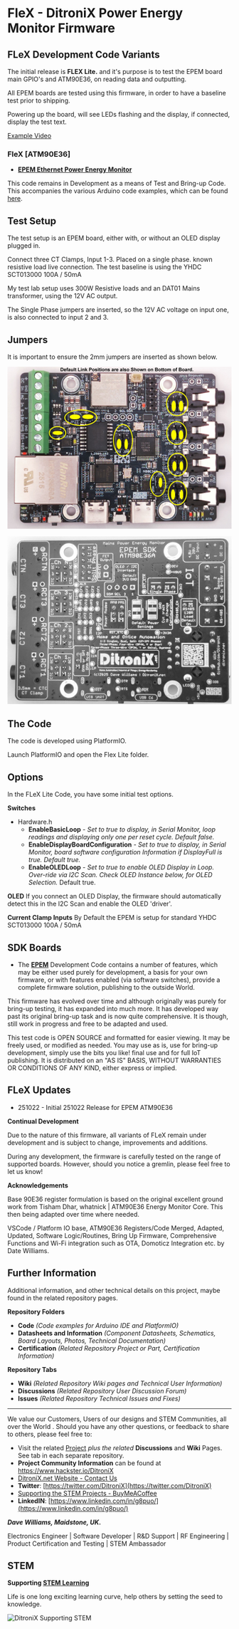 
# FleX - DitroniX Power Energy Monitor Firmware

## FLeX Development Code Variants

The initial release is **FLEX Lite.** and it's purpose is to test the EPEM board main GPIO's and ATM90E36, on reading data and outputting.

All EPEM boards are tested using this firmware, in order to have a baseline test prior to shipping.   

Powering up the board, will see LEDs flashing and the display, if connected, display the test text.

[Example Video](https://www.youtube.com/shorts/nOvNBkNqQBc)

### FleX [ATM90E36]

 - **[EPEM Ethernet Power Energy Monitor](https://github.com/DitroniX/EPEM-Ethernet-Power-Energy-Monitor)** 

This code remains in Development as a means of Test and Bring-up Code.   This accompanies the various Arduino code examples, which can be found [here](https://github.com/DitroniX/EPEM-Ethernet-Power-Energy-Monitor/tree/main/Code/ArduinoIDE).

## **Test Setup**

The test setup is an EPEM board, either with, or without an OLED display plugged in.

Connect three CT Clamps, Input 1-3.  Placed on a single phase. known resistive load live connection.  The test baseline is using the YHDC SCT013000 100A / 50mA

My test lab setup uses 300W Resistive loads and an DAT01 Mains transformer, using the 12V AC output.

The Single Phase jumpers are inserted, so the 12V AC voltage on input one, is also connected to input 2 and 3.

## **Jumpers**

It is important to ensure the 2mm jumpers are inserted as shown below.

![EPEM E36 Jumpers](https://github.com/DitroniX/EPEM-Ethernet-Power-Energy-Monitor/blob/main/Datasheets%20and%20Information/EPEM%20E36%20Jumpers.jpg)

![EPEM Board Bottom](https://github.com/DitroniX/EPEM-Ethernet-Power-Energy-Monitor/blob/main/Datasheets%20and%20Information/EPEM%20E36%20Bottom.jpg)


## **The Code**

The code is developed using PlatformIO.  

Launch PlatformIO and open the Flex Lite folder.


## **Options**

In the FLeX Lite Code, you have some initial test options.

**Switches**

 - Hardware.h
	 - **EnableBasicLoop**
	 *- Set to true to display, in Serial Monitor, loop readings and displaying only one per reset cycle. Default false.*
	 - **EnableDisplayBoardConfiguration**
	 *- Set to true to display, in Serial Monitor, board software configuration Information if DisplayFull is true. Default true.*
	 - **EnableOLEDLoop**
	 *- Set to true to enable OLED Display in Loop. Over-ride via I2C Scan. Check OLED Instance below, for OLED Selection.* Default true.

**OLED**
If you connect an OLED Display, the firmware should automatically detect this in the I2C Scan and enable the OLED 'driver'.

**Current Clamp Inputs**
By Default the EPEM is setup for standard YHDC SCT013000 100A / 50mA


## SDK Boards

 - The **[EPEM](https://github.com/DitroniX/EPEM-Ethernet-Power-Energy-Monitor)** Development Code contains a number of features, which may be either used purely for development, a basis for your own firmware, or with features enabled (via software switches), provide a complete firmware solution, publishing to the outside World.

This firmware has evolved over time and although originally was purely for bring-up testing, it has expanded into much more. It has developed way past its original bring-up task and is now quite comprehensive.  It is though, still work in progress and free to be adapted and used.

This test code is OPEN SOURCE and formatted for easier viewing. It may be freely used, or modified as needed. You may use as is, use for bring-up development, simply use the bits you like! final use and for full IoT publishing. It is distributed on an "AS IS" BASIS, WITHOUT WARRANTIES OR CONDITIONS OF ANY KIND, either express or implied.

## **FLeX Updates**
  - 251022 - Initial 251022 Release for EPEM ATM90E36

**Continual Development**

Due to the nature of this firmware, all variants of FLeX remain under development and is subject to change, improvements and additions.

During any development, the firmware is carefully tested on the range of supported boards. However, should you notice a gremlin, please feel free to let us know!

**Acknowledgements**

Base 90E36 register formulation is based on the original excellent ground work from Tisham Dhar, whatnick \| ATM90E36 Energy Monitor Core. This then being adapted over time where needed.

VSCode / Platform IO base, ATM90E36 Registers/Code Merged, Adapted, Updated, Software Logic/Routines, Bring Up Firmware, Comprehensive Functions and Wi-Fi integration such as OTA, Domoticz Integration etc. by Date Williams.

## **Further Information**

Additional information, and other technical details on this project, maybe found in the related repository pages.

**Repository Folders**

 - **Code** *(Code examples for Arduino  IDE and PlatformIO)*
 -  **Datasheets and Information** *(Component Datasheets, Schematics, Board Layouts, Photos, Technical Documentation)*
 - **Certification** *(Related Repository Project or Part, Certification Information)*

**Repository Tabs**

 - **Wiki** *(Related Repository Wiki pages and Technical User Information)*
 - **Discussions** *(Related Repository User Discussion Forum)*
 - **Issues** *(Related Repository Technical Issues and Fixes)*

***

We value our Customers, Users of our designs and STEM Communities, all over the World . Should you have any other questions, or feedback to share to others, please feel free to:

* Visit the related [Project](https://github.com/DitroniX?tab=repositories) *plus the related* **Discussions** and **Wiki** Pages.  See tab in each separate repository.
* **Project Community Information** can be found at https://www.hackster.io/DitroniX
* [DitroniX.net Website - Contact Us](https://ditronix.net/contact/)
* **Twitter**: [https://twitter.com/DitroniX](https://twitter.com/DitroniX)
* [Supporting the STEM Projects - BuyMeACoffee](https://www.buymeacoffee.com/DitroniX)
*  **LinkedIN**: [https://www.linkedin.com/in/g8puo/](https://www.linkedin.com/in/g8puo/)

***Dave Williams, Maidstone, UK.***

Electronics Engineer | Software Developer | R&D Support | RF Engineering | Product Certification and Testing | STEM Ambassador

## STEM

**Supporting [STEM Learning](https://www.stem.org.uk/)**

Life is one long exciting learning curve, help others by setting the seed to knowledge.

![DitroniX Supporting STEM](https://hackster.imgix.net/uploads/attachments/1606838/stem_ambassador_-_100_volunteer_badge_edxfxlrfbc1_bjdqharfoe1_xbqi2KUcri.png?auto=compress%2Cformat&w=540&fit=max)



